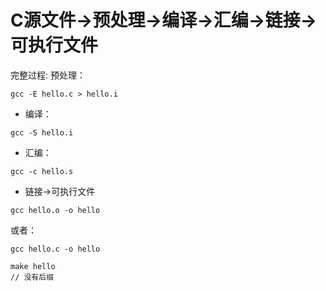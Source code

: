 # C源文件->预处理->编译->汇编->链接->可执行文件

完整过程:
预处理：

```shell
gcc -E hello.c > hello.i
```

* 编译：

```shell
gcc -S hello.i 
```

* 汇编：

```shell
gcc -c hello.s 
```

* 链接->可执行文件

```shell
gcc hello.o -o hello
```

或者：

```shell
gcc hello.c -o hello
```

```shell
make hello
// 没有后缀
```
